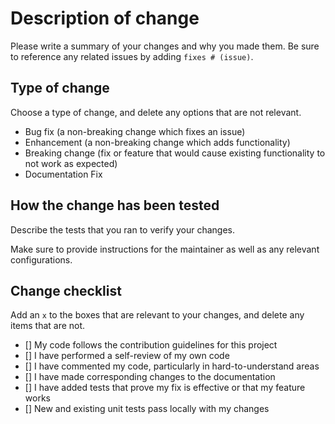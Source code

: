 # Description of change

Please write a summary of your changes and why you made them. Be sure to reference any related issues by adding `fixes # (issue)`.

## Type of change

Choose a type of change, and delete any options that are not relevant.

- Bug fix (a non-breaking change which fixes an issue)
- Enhancement (a non-breaking change which adds functionality)
- Breaking change (fix or feature that would cause existing functionality to not work as expected)
- Documentation Fix

## How the change has been tested

Describe the tests that you ran to verify your changes.

Make sure to provide instructions for the maintainer as well as any relevant configurations.

## Change checklist

Add an `x` to the boxes that are relevant to your changes, and delete any items that are not.

- [] My code follows the contribution guidelines for this project
- [] I have performed a self-review of my own code
- [] I have commented my code, particularly in hard-to-understand areas
- [] I have made corresponding changes to the documentation
- [] I have added tests that prove my fix is effective or that my feature works
- [] New and existing unit tests pass locally with my changes

